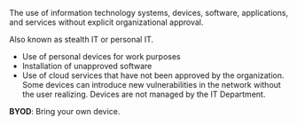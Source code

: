 The use of information technology systems, devices, software, applications, and services without explicit organizational approval.

Also known as stealth IT or personal IT.

- Use of personal devices for work purposes
- Installation of unapproved software
- Use of cloud services that have not been approved by the organization.
Some devices can introduce new vulnerabilities in the network without the user realizing. 
Devices are not managed by the IT Department.

**BYOD**: Bring your own device.
